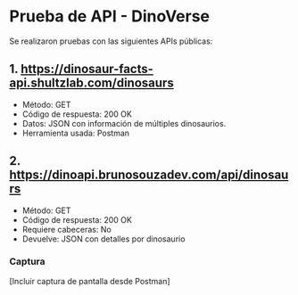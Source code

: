 # Prueba de API - DinoVerse

Se realizaron pruebas con las siguientes APIs públicas:

## 1. https://dinosaur-facts-api.shultzlab.com/dinosaurs

- Método: GET
- Código de respuesta: 200 OK
- Datos: JSON con información de múltiples dinosaurios.
- Herramienta usada: Postman

## 2. https://dinoapi.brunosouzadev.com/api/dinosaurs

- Método: GET
- Código de respuesta: 200 OK
- Requiere cabeceras: No
- Devuelve: JSON con detalles por dinosaurio

### Captura
[Incluir captura de pantalla desde Postman]